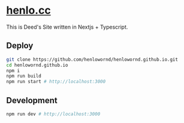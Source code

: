 # [henlo.cc](https://henlo.cc)

This is Deed's Site written in Nextjs + Typescript.

## Deploy

```bash
git clone https://github.com/henlowornd/henlowornd.github.io.git
cd henlowornd.github.io
npm i
npm run build
npm run start # http://localhost:3000
```

## Development

```bash
npm run dev # http://localhost:3000
```
